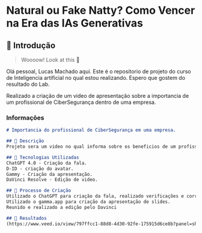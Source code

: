 # Natural ou Fake Natty? Como Vencer na Era das IAs Generativas

## 🚀 Introdução

> Woooow! Look at this 👀

Olá pessoal, Lucas Machado aqui. Este é o repositorio de projeto do curso de Inteligencia artificial no qual estou realizando.
Espero que gostem do resultado do Lab.

Realizado a criação de um video de apresentação sobre a importancia de um profissional de CiberSegurança dentro de uma empresa.

### Informações

```markdown
# Importancia do profissional de CiberSegurança em uma empresa.

## 📒 Descrição
Projeto sera um video no qual informa sobre os beneficios de um profissional de cybersegurança em sua empresa.

## 🤖 Tecnologias Utilizadas
ChatGPT 4.0 - Criação da fala.
D-ID - criação do avatar.
Gammy - Criação da apresentação.
DaVinci Resolve - Edição de video.

## 🧐 Processo de Criação
Utilizado o ChatGPT para criação da fala, realizado verificações e correções para ajustar melhor. Importado para o D-ID para criar o avatar e o video com o mesmo text-spech para fala.
Utilizado o gamma.app para criação da apresentação de slides.
Reunido e realizado a edição pelo Davinci

## 🚀 Resultados
(https://www.veed.io/view/797ffcc1-88d8-4d30-92fe-175915d6ce8b?panel=share)


```
